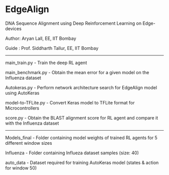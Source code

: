 # EdgeAlign

DNA Sequence Alignment using Deep Reinforcement Learning on Edge-devices

Author: Aryan Lall, EE, IIT Bombay

Guide : Prof. Siddharth Tallur, EE, IIT Bombay

----
main_train.py - Train the deep RL agent

main_benchmark.py - Obtain the mean error for a given model on the Influenza dataset

Autokeras.py - Perform network architecture search for EdgeAlign model using AutoKeras

model-to-TFLite.py - Convert Keras model to TFLite format for Microcontrollers

score.py - Obtain the BLAST alignment score for RL agent and compare it with the Influenza dataset

----
Models_final - Folder containing model weights of trained RL agents for 5 different window sizes

Influenza - Folder containing Influeza dataset samples (size: 40)

auto_data - Dataset required for training AutoKeras model (states & action for window 50)